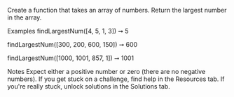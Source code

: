 Create a function that takes an array of numbers. Return the largest number in the array.

Examples
findLargestNum([4, 5, 1, 3]) ➞ 5

findLargestNum([300, 200, 600, 150]) ➞ 600

findLargestNum([1000, 1001, 857, 1]) ➞ 1001

Notes
Expect either a positive number or zero (there are no negative numbers).
If you get stuck on a challenge, find help in the Resources tab.
If you're really stuck, unlock solutions in the Solutions tab.